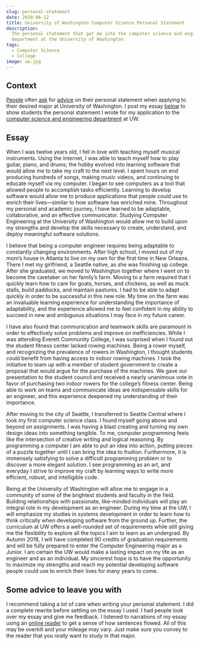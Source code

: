 ```yaml
---
slug: personal-statement
date: 2020-06-12
title: University of Washington Computer Science Personal Statement
description:
  The personal statement that got me into the computer science and engineering
  department at the University of Washington.
tags:
  - Computer Science
  - College
image: uw.jpg
---
```


## Context

[People](https://www.reddit.com/r/udub/comments/eis7x1/major_personal_statement_tips/)
often
[ask](https://www.reddit.com/r/udub/comments/6ulwga/tips_for_writing_a_personal_statement_for/)
for
[advice](https://www.reddit.com/r/udub/comments/9j49pp/uw_students_what_did_you_write_about_in_your/)
on their personal statement when applying to their desired major at University
of Washington. I post my essay [below](#essay) to show students the personal
statement I wrote for my application to the
[computer science and engineering department](https://cs.uw.edu) at UW.

## Essay

When I was twelve years old, I fell in love with teaching myself musical
instruments. Using the Internet, I was able to teach myself how to play guitar,
piano, and drums; the hobby evolved into learning software that would allow me
to take my craft to the next level. I spent hours on end producing hundreds of
songs, making music videos, and continuing to educate myself via my computer. I
began to see computers as a tool that allowed people to accomplish tasks
efficiently. Learning to develop software would allow me to produce applications
that people could use to enrich their lives—similar to how software has enriched
mine. Throughout my personal and academic journey, I have learned to be
adaptable, collaborative, and an effective communicator. Studying Computer
Engineering at the University of Washington would allow me to build upon my
strengths and develop the skills necessary to create, understand, and deploy
meaningful software solutions.

I believe that being a computer engineer requires being adaptable to constantly
changing environments. After high school, I moved out of my mom’s house in
Atlanta to live on my own for the first time in New Orleans. There I met my
girlfriend, a Seattle native, as she was finishing up college. After she
graduated, we moved to Washington together where I went on to become the
caretaker on her family’s farm. Moving to a farm required that I quickly learn
how to care for goats, horses, and chickens, as well as muck stalls, build
paddocks, and maintain pastures. I had to be able to adapt quickly in order to
be successful in this new role. My time on the farm was an invaluable learning
experience for understanding the importance of adaptability, and the experience
allowed me to feel confident in my ability to succeed in new and ambiguous
situations I may face in my future career.

I have also found that communication and teamwork skills are paramount in order
to effectively solve problems and improve on inefficiencies. While I was
attending Everett Community College, I was surprised when I found out the
student fitness center lacked rowing machines. Being a rower myself, and
recognizing the prevalence of rowers in Washington, I thought students could
benefit from having access to indoor rowing machines. I took the initiative to
team up with a member of student government to create a proposal that would
argue for the purchase of the machines. We gave our presentation to the student
council and received a nearly unanimous vote in favor of purchasing two indoor
rowers for the college’s fitness center. Being able to work on teams and
communicate ideas are indispensable skills for an engineer, and this experience
deepened my understanding of their importance.

After moving to the city of Seattle, I transferred to Seattle Central where I
took my first computer science class. I found myself going above and beyond on
assignments. I was having a blast creating and turning my own design ideas into
something tangible. To me, computer programming feels like the intersection of
creative writing and logical reasoning. By programming a computer I am able to
put an idea into action, putting pieces of a puzzle together until I can bring
the idea to fruition. Furthermore, it is immensely satisfying to solve a
difficult programming problem or to discover a more elegant solution. I see
programming as an art, and everyday I strive to improve my craft by learning
ways to write more efficient, robust, and intelligible code.

Being at the University of Washington will allow me to engage in a community of
some of the brightest students and faculty in the field. Building relationships
with passionate, like-minded individuals will play an integral role in my
development as an engineer. During my time at the UW, I will emphasize my
studies in systems development in order to learn how to think critically when
developing software from the ground up. Further, the curriculum at UW offers a
well-rounded set of requirements while still giving me the flexibility to
explore all the topics I aim to learn as an undergrad. By Autumn 2018, I will
have completed 90 credits of graduation requirements and will be fully prepared
to enter the Computer Engineering major as a Junior. I am certain the UW would
make a lasting impact on my life as an engineer and as an individual. My
sincerest hope is to have the opportunity to maximize my strengths and reach my
potential developing software people could use to enrich their lives for many
years to come.

## Some advice to leave you with

I recommend taking a lot of care when writing your personal statement. I did a
complete rewrite before settling on the essay I used. I had people look over my
essay and give me feedback. I listened to narrations of my essay using an
[online reader](https://www.naturalreaders.com/online/) to get a sense of how
sentences flowed. All of this may be overkill and your mileage may vary. Just
make sure you convey to the reader that you _really_ want to study in that
major.
